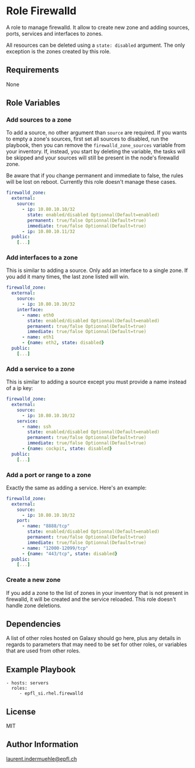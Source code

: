 Role Firewalld
==============

A role to manage firewalld. It allow to create new zone and adding sources, ports, services and interfaces to zones.

All resources can be deleted using a `state: disabled` argument. The only exception is the zones created by this role.


Requirements
------------

None


Role Variables
--------------

### Add sources to a zone

To add a source, no other argument than `source` are required.
If you wants to empty a zone's sources, first set all sources to disabled, run the playbook, then you can remove the `firewalld_zone_sources` variable from your inventory. If, instead, you start by deleting the variable, the tasks will be skipped and your sources will still be present in the node's firewalld zone.

Be aware that if you change permanent and immediate to false, the rules will be lost on reboot. Currently this role doesn't manage these cases.

```yaml
firewalld_zone:
  external:
    source:
      - ip: 10.80.10.10/32
        state: enabled/disabled Optionnal(Default=enabled)
        permanent: true/false Optionnal(Default=true)
        immediate: true/false Optionnal(Default=true)
      - ip: 10.80.10.11/32
  public:
    [...]
```


### Add interfaces to a zone

This is similar to adding a source. Only add an interface to a single zone. If you add it many times, the last zone listed will win.

```yaml
firewalld_zone:
  external:
    source:
      - ip: 10.80.10.10/32
    interface:
      - name: eth0
        state: enabled/disabled Optionnal(Default=enabled)
        permanent: true/false Optionnal(Default=true)
        immediate: true/false Optionnal(Default=true)
      - name: eth1
      - {name: eth2, state: disabled}
  public:
    [...]
```


### Add a service to a zone

This is similar to adding a source except you must provide a name instead of a ip key:

```yaml
firewalld_zone:
  external:
    source:
      - ip: 10.80.10.10/32
    service:
      - name: ssh
        state: enabled/disabled Optionnal(Default=enabled)
        permanent: true/false Optionnal(Default=true)
        immediate: true/false Optionnal(Default=true)
      - {name: cockpit, state: disabled}
  public:
    [...]
```


### Add a port or range to a zone

Exactly the same as adding a service. Here's an example:

```yaml
firewalld_zone:
  external:
    source:
      - ip: 10.80.10.10/32
    port:
      - name: "8888/tcp"
        state: enabled/disabled Optionnal(Default=enabled)
        permanent: true/false Optionnal(Default=true)
        immediate: true/false Optionnal(Default=true)
      - name: "12000-12099/tcp"
      - {name: "443/tcp", state: disabled}
  public:
    [...]
```


### Create a new zone

If you add a zone to the list of zones in your inventory that is not present in firewalld, it will be created and the service reloaded. This role doesn't handle zone deletions.



Dependencies
------------

A list of other roles hosted on Galaxy should go here, plus any details in regards to parameters that may need to be set for other roles, or variables that are used from other roles.

Example Playbook
----------------

    - hosts: servers
      roles:
         - epfl_si.rhel.firewalld


License
-------

MIT

Author Information
------------------

laurent.indermuehle@epfl.ch
